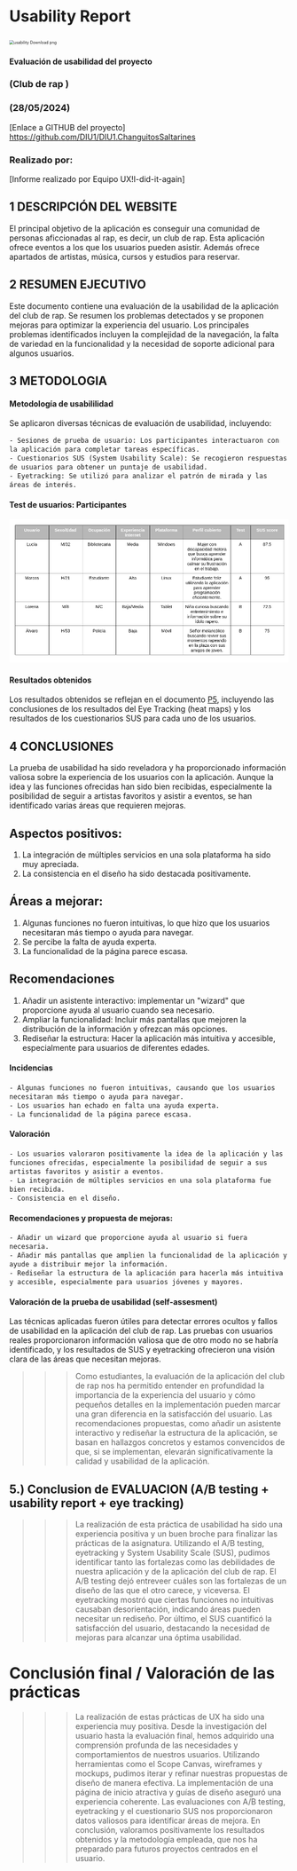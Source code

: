 # Usability Report

<img src="https://encrypted-tbn0.gstatic.com/images?q=tbn:ANd9GcRF017nhV-TFmNER2OM8UbXtdN6xwAKBYrv0i6onNfKu6Yn0BV0RK6aiOroeXl73LSY-B0&usqp=CAU" alt="usability Download png" style="zoom:50%;" />

#### Evaluación de usabilidad del proyecto 

### (Club de rap )

### (28/05/2024)

[Enlace a GITHUB del proyecto]
https://github.com/DIU1/DIU1.ChanguitosSaltarines


### Realizado por:

[Informe realizado por Equipo UX!I-did-it-again]


## 1 DESCRIPCIÓN DEL WEBSITE

El principal objetivo de la aplicación es conseguir una comunidad de personas aficcionadas al rap, es decir, un club de rap. Esta aplicación ofrece eventos a los que los usuarios pueden asistir. Además ofrece apartados de artistas, música, cursos y estudios para reservar. 


## 2 RESUMEN EJECUTIVO

Este documento contiene una evaluación de la usabilidad de la aplicación del club de rap. Se resumen los problemas detectados y se proponen mejoras para optimizar la experiencia del usuario. Los principales problemas identificados incluyen la complejidad de la navegación, la falta de variedad en la funcionalidad y la necesidad de soporte adicional para algunos usuarios.


## 3 METODOLOGIA 

#### Metodología de usabililidad

Se aplicaron diversas técnicas de evaluación de usabilidad, incluyendo:

    - Sesiones de prueba de usuario: Los participantes interactuaron con la aplicación para completar tareas específicas.
    - Cuestionarios SUS (System Usability Scale): Se recogieron respuestas de usuarios para obtener un puntaje de usabilidad.
    - Eyetracking: Se utilizó para analizar el patrón de mirada y las áreas de interés.

#### Test de usuarios: Participantes

![Usuarios](P5/usuarios-ficticios.png)


#### Resultados obtenidos

Los resultados obtenidos se reflejan en el documento [P5](P5/P5.pdf), incluyendo las conclusiones de los resultados del Eye Tracking (heat maps) y los resultados de los cuestionarios SUS para cada uno de los usuarios.



## 4 CONCLUSIONES 

La prueba de usabilidad ha sido reveladora y ha proporcionado información valiosa sobre la experiencia de los usuarios con la aplicación. Aunque la idea y las funciones ofrecidas han sido bien recibidas, especialmente la posibilidad de seguir a artistas favoritos y asistir a eventos, se han identificado varias áreas que requieren mejoras.


## Aspectos positivos:

1. La integración de múltiples servicios en una sola plataforma ha sido muy apreciada.
2. La consistencia en el diseño ha sido destacada positivamente.

## Áreas a mejorar:

1. Algunas funciones no fueron intuitivas, lo que hizo que los usuarios necesitaran más tiempo o ayuda para navegar.
2. Se percibe la falta de ayuda experta.
3. La funcionalidad de la página parece escasa.

## Recomendaciones

1. Añadir un asistente interactivo: implementar un "wizard" que proporcione ayuda al usuario cuando sea necesario.
2. Ampliar la funcionalidad: Incluir más pantallas que mejoren la distribución de la información y ofrezcan más opciones.
3. Rediseñar la estructura: Hacer la aplicación más intuitiva y accesible, especialmente para usuarios de diferentes edades.

#### Incidencias


    - Algunas funciones no fueron intuitivas, causando que los usuarios necesitaran más tiempo o ayuda para navegar.
    - Los usuarios han echado en falta una ayuda experta. 
    - La funcionalidad de la página parece escasa. 


#### Valoración 

    - Los usuarios valoraron positivamente la idea de la aplicación y las funciones ofrecidas, especialmente la posibilidad de seguir a sus artistas favoritos y asistir a eventos.
    - La integración de múltiples servicios en una sola plataforma fue bien recibida.
    - Consistencia en el diseño. 



#### Recomendaciones y propuesta de mejoras: 

    - Añadir un wizard que proporcione ayuda al usuario si fuera necesaria. 
    - Añadir más pantallas que amplien la funcionalidad de la aplicación y ayude a distribuir mejor la información. 
    - Rediseñar la estructura de la aplicación para hacerla más intuitiva y accesible, especialmente para usuarios jóvenes y mayores.


#### Valoración de la prueba de usabilidad (self-assesment)

Las técnicas aplicadas fueron útiles para detectar errores ocultos y fallos de usabilidad en la aplicación del club de rap. Las pruebas con usuarios reales proporcionaron información valiosa que de otro modo no se habría identificado, y los resultados de SUS y eyetracking ofrecieron una visión clara de las áreas que necesitan mejoras.


>>> Como estudiantes, la evaluación de la aplicación del club de rap nos ha permitido entender en profundidad la importancia de la experiencia del usuario y cómo pequeños detalles en la implementación pueden marcar una gran diferencia en la satisfacción del usuario. Las recomendaciones propuestas, como añadir un asistente interactivo y rediseñar la estructura de la aplicación, se basan en hallazgos concretos y estamos convencidos de que, si se implementan, elevarán significativamente la calidad y usabilidad de la aplicación. 


5.) Conclusion de EVALUACION (A/B testing + usability report + eye tracking) 
----




>>> La realización de esta práctica de usabilidad ha sido una experiencia positiva y un buen broche para finalizar las prácticas de la asignatura. Utilizando el A/B testing, eyetracking y System Usability Scale (SUS), pudimos identificar tanto las fortalezas como las debilidades de nuestra aplicación y de la aplicación del club de rap. El A/B testing dejó entreveer cuáles son las fortalezas de un diseño de las que el otro carece, y viceversa. El eyetracking mostró que ciertas funciones no intuitivas causaban desorientación, indicando áreas pueden necesitar un rediseño. Por último, el SUS cuantificó la satisfacción del usuario, destacando la necesidad de mejoras para alcanzar una óptima usabilidad.


# Conclusión final / Valoración de las prácticas

>>> La realización de estas prácticas de UX ha sido una experiencia muy positiva. Desde la investigación del usuario hasta la evaluación final, hemos adquirido una comprensión profunda de las necesidades y comportamientos de nuestros usuarios. Utilizando herramientas como el Scope Canvas, wireframes y mockups, pudimos iterar y refinar nuestras propuestas de diseño de manera efectiva. La implementación de una página de inicio atractiva y guías de diseño aseguró una experiencia coherente. Las evaluaciones con A/B testing, eyetracking y el cuestionario SUS nos proporcionaron datos valiosos para identificar áreas de mejora. En conclusión, valoramos positivamente los resultados obtenidos y la metodología empleada, que nos ha preparado para futuros proyectos centrados en el usuario.